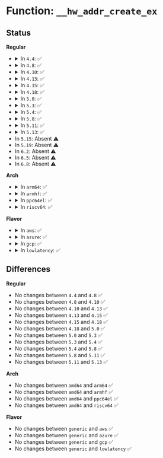 # Function: <code>__hw_addr_create_ex</code>

## Status
<b>Regular</b>
<ul>
<li>
<details>
<summary>In <code>4.4</code>: ✅</summary>

```c
int __hw_addr_create_ex(struct netdev_hw_addr_list *list, const unsigned char *addr, int addr_len, unsigned char addr_type, bool global, bool sync);
```

**Collision:** Unique Static

**Inline:** No

**Transformation:** False

**Instances:**

```
In net/core/dev_addr_lists.c (ffffffff81722600)
Location: net/core/dev_addr_lists.c:23
Inline: False
Direct callers:
  - net/core/dev_addr_lists.c:__hw_addr_add_ex
  - net/core/dev_addr_lists.c:dev_uc_add_excl
  - net/core/dev_addr_lists.c:dev_mc_add_excl
```
**Symbols:**

```
ffffffff81722600-ffffffff817226a9: __hw_addr_create_ex (STB_LOCAL)
```
</details>
</li>
<li>
<details>
<summary>In <code>4.8</code>: ✅</summary>

```c
int __hw_addr_create_ex(struct netdev_hw_addr_list *list, const unsigned char *addr, int addr_len, unsigned char addr_type, bool global, bool sync);
```

**Collision:** Unique Static

**Inline:** No

**Transformation:** False

**Instances:**

```
In net/core/dev_addr_lists.c (ffffffff8178c050)
Location: net/core/dev_addr_lists.c:23
Inline: False
Direct callers:
  - net/core/dev_addr_lists.c:dev_mc_add_excl
  - net/core/dev_addr_lists.c:dev_uc_add_excl
  - net/core/dev_addr_lists.c:__hw_addr_add_ex
```
**Symbols:**

```
ffffffff8178c050-ffffffff8178c0f9: __hw_addr_create_ex (STB_LOCAL)
```
</details>
</li>
<li>
<details>
<summary>In <code>4.10</code>: ✅</summary>

```c
int __hw_addr_create_ex(struct netdev_hw_addr_list *list, const unsigned char *addr, int addr_len, unsigned char addr_type, bool global, bool sync);
```

**Collision:** Unique Static

**Inline:** No

**Transformation:** False

**Instances:**

```
In net/core/dev_addr_lists.c (ffffffff817b9920)
Location: net/core/dev_addr_lists.c:23
Inline: False
Direct callers:
  - net/core/dev_addr_lists.c:dev_mc_add_excl
  - net/core/dev_addr_lists.c:dev_uc_add_excl
  - net/core/dev_addr_lists.c:__hw_addr_add_ex
```
**Symbols:**

```
ffffffff817b9920-ffffffff817b99c9: __hw_addr_create_ex (STB_LOCAL)
```
</details>
</li>
<li>
<details>
<summary>In <code>4.13</code>: ✅</summary>

```c
int __hw_addr_create_ex(struct netdev_hw_addr_list *list, const unsigned char *addr, int addr_len, unsigned char addr_type, bool global, bool sync);
```

**Collision:** Unique Static

**Inline:** No

**Transformation:** False

**Instances:**

```
In net/core/dev_addr_lists.c (ffffffff817d8470)
Location: net/core/dev_addr_lists.c:23
Inline: False
Direct callers:
  - net/core/dev_addr_lists.c:dev_mc_add_excl
  - net/core/dev_addr_lists.c:dev_uc_add_excl
  - net/core/dev_addr_lists.c:__hw_addr_add_ex
```
**Symbols:**

```
ffffffff817d8470-ffffffff817d8517: __hw_addr_create_ex (STB_LOCAL)
```
</details>
</li>
<li>
<details>
<summary>In <code>4.15</code>: ✅</summary>

```c
int __hw_addr_create_ex(struct netdev_hw_addr_list *list, const unsigned char *addr, int addr_len, unsigned char addr_type, bool global, bool sync);
```

**Collision:** Unique Static

**Inline:** No

**Transformation:** False

**Instances:**

```
In net/core/dev_addr_lists.c (ffffffff81852b70)
Location: net/core/dev_addr_lists.c:23
Inline: False
Direct callers:
  - net/core/dev_addr_lists.c:dev_mc_add_excl
  - net/core/dev_addr_lists.c:dev_uc_add_excl
  - net/core/dev_addr_lists.c:__hw_addr_add_ex
```
**Symbols:**

```
ffffffff81852b70-ffffffff81852c17: __hw_addr_create_ex (STB_LOCAL)
```
</details>
</li>
<li>
<details>
<summary>In <code>4.18</code>: ✅</summary>

```c
int __hw_addr_create_ex(struct netdev_hw_addr_list *list, const unsigned char *addr, int addr_len, unsigned char addr_type, bool global, bool sync);
```

**Collision:** Unique Static

**Inline:** No

**Transformation:** False

**Instances:**

```
In net/core/dev_addr_lists.c (ffffffff8189e280)
Location: net/core/dev_addr_lists.c:23
Inline: False
Direct callers:
  - net/core/dev_addr_lists.c:dev_mc_add_excl
  - net/core/dev_addr_lists.c:dev_uc_add_excl
  - net/core/dev_addr_lists.c:__hw_addr_add_ex
```
**Symbols:**

```
ffffffff8189e280-ffffffff8189e327: __hw_addr_create_ex (STB_LOCAL)
```
</details>
</li>
<li>
<details>
<summary>In <code>5.0</code>: ✅</summary>

```c
int __hw_addr_create_ex(struct netdev_hw_addr_list *list, const unsigned char *addr, int addr_len, unsigned char addr_type, bool global, bool sync);
```

**Collision:** Unique Static

**Inline:** No

**Transformation:** False

**Instances:**

```
In net/core/dev_addr_lists.c (ffffffff818c0aa0)
Location: net/core/dev_addr_lists.c:23
Inline: False
Direct callers:
  - net/core/dev_addr_lists.c:dev_mc_add_excl
  - net/core/dev_addr_lists.c:dev_uc_add_excl
  - net/core/dev_addr_lists.c:__hw_addr_add_ex
```
**Symbols:**

```
ffffffff818c0aa0-ffffffff818c0b47: __hw_addr_create_ex (STB_LOCAL)
```
</details>
</li>
<li>
<details>
<summary>In <code>5.3</code>: ✅</summary>

```c
int __hw_addr_create_ex(struct netdev_hw_addr_list *list, const unsigned char *addr, int addr_len, unsigned char addr_type, bool global, bool sync);
```

**Collision:** Unique Static

**Inline:** No

**Transformation:** False

**Instances:**

```
In net/core/dev_addr_lists.c (ffffffff8190d1b0)
Location: net/core/dev_addr_lists.c:19
Inline: False
Direct callers:
  - net/core/dev_addr_lists.c:dev_mc_add_excl
  - net/core/dev_addr_lists.c:dev_uc_add_excl
  - net/core/dev_addr_lists.c:__hw_addr_add_ex
```
**Symbols:**

```
ffffffff8190d1b0-ffffffff8190d255: __hw_addr_create_ex (STB_LOCAL)
```
</details>
</li>
<li>
<details>
<summary>In <code>5.4</code>: ✅</summary>

```c
int __hw_addr_create_ex(struct netdev_hw_addr_list *list, const unsigned char *addr, int addr_len, unsigned char addr_type, bool global, bool sync);
```

**Collision:** Unique Static

**Inline:** No

**Transformation:** False

**Instances:**

```
In net/core/dev_addr_lists.c (ffffffff8193f8b0)
Location: net/core/dev_addr_lists.c:19
Inline: False
Direct callers:
  - net/core/dev_addr_lists.c:dev_mc_add_excl
  - net/core/dev_addr_lists.c:dev_uc_add_excl
  - net/core/dev_addr_lists.c:__hw_addr_add_ex
```
**Symbols:**

```
ffffffff8193f8b0-ffffffff8193f955: __hw_addr_create_ex (STB_LOCAL)
```
</details>
</li>
<li>
<details>
<summary>In <code>5.8</code>: ✅</summary>

```c
int __hw_addr_create_ex(struct netdev_hw_addr_list *list, const unsigned char *addr, int addr_len, unsigned char addr_type, bool global, bool sync);
```

**Collision:** Unique Static

**Inline:** No

**Transformation:** False

**Instances:**

```
In net/core/dev_addr_lists.c (ffffffff81a0f2b0)
Location: net/core/dev_addr_lists.c:19
Inline: False
Direct callers:
  - net/core/dev_addr_lists.c:dev_mc_add_excl
  - net/core/dev_addr_lists.c:dev_uc_add_excl
  - net/core/dev_addr_lists.c:__hw_addr_add_ex
```
**Symbols:**

```
ffffffff81a0f2b0-ffffffff81a0f355: __hw_addr_create_ex (STB_LOCAL)
```
</details>
</li>
<li>
<details>
<summary>In <code>5.11</code>: ✅</summary>

```c
int __hw_addr_create_ex(struct netdev_hw_addr_list *list, const unsigned char *addr, int addr_len, unsigned char addr_type, bool global, bool sync);
```

**Collision:** Unique Static

**Inline:** No

**Transformation:** False

**Instances:**

```
In net/core/dev_addr_lists.c (ffffffff81a0f640)
Location: net/core/dev_addr_lists.c:19
Inline: False
Direct callers:
  - net/core/dev_addr_lists.c:dev_mc_add_excl
  - net/core/dev_addr_lists.c:dev_uc_add_excl
  - net/core/dev_addr_lists.c:__hw_addr_add_ex
```
**Symbols:**

```
ffffffff81a0f640-ffffffff81a0f6e5: __hw_addr_create_ex (STB_LOCAL)
```
</details>
</li>
<li>
<details>
<summary>In <code>5.13</code>: ✅</summary>

```c
int __hw_addr_create_ex(struct netdev_hw_addr_list *list, const unsigned char *addr, int addr_len, unsigned char addr_type, bool global, bool sync);
```

**Collision:** Unique Static

**Inline:** No

**Transformation:** False

**Instances:**

```
In net/core/dev_addr_lists.c (ffffffff819f64b0)
Location: net/core/dev_addr_lists.c:19
Inline: False
Direct callers:
  - net/core/dev_addr_lists.c:dev_mc_add_excl
  - net/core/dev_addr_lists.c:dev_uc_add_excl
  - net/core/dev_addr_lists.c:__hw_addr_add_ex
```
**Symbols:**

```
ffffffff819f64b0-ffffffff819f6555: __hw_addr_create_ex (STB_LOCAL)
```
</details>
</li>
<li>
In <code>5.15</code>: Absent ⚠️
</li>
<li>
In <code>5.19</code>: Absent ⚠️
</li>
<li>
In <code>6.2</code>: Absent ⚠️
</li>
<li>
In <code>6.5</code>: Absent ⚠️
</li>
<li>
In <code>6.8</code>: Absent ⚠️
</li>
</ul>
<b>Arch</b>
<ul>
<li>
<details>
<summary>In <code>arm64</code>: ✅</summary>

```c
int __hw_addr_create_ex(struct netdev_hw_addr_list *list, const unsigned char *addr, int addr_len, unsigned char addr_type, bool global, bool sync);
```

**Collision:** Unique Static

**Inline:** No

**Transformation:** False

**Instances:**

```
In net/core/dev_addr_lists.c (ffff800010bde918)
Location: net/core/dev_addr_lists.c:19
Inline: False
Direct callers:
  - net/core/dev_addr_lists.c:dev_mc_add_excl
  - net/core/dev_addr_lists.c:dev_uc_add_excl
  - net/core/dev_addr_lists.c:__hw_addr_add_ex
```
**Symbols:**

```
ffff800010bde918-ffff800010bde9d0: __hw_addr_create_ex (STB_LOCAL)
```
</details>
</li>
<li>
<details>
<summary>In <code>armhf</code>: ✅</summary>

```c
int __hw_addr_create_ex(struct netdev_hw_addr_list *list, const unsigned char *addr, int addr_len, unsigned char addr_type, bool global, bool sync);
```

**Collision:** Unique Static

**Inline:** No

**Transformation:** False

**Instances:**

```
In net/core/dev_addr_lists.c (c0cf9578)
Location: net/core/dev_addr_lists.c:19
Inline: False
Direct callers:
  - net/core/dev_addr_lists.c:dev_mc_add_excl
  - net/core/dev_addr_lists.c:dev_uc_add_excl
  - net/core/dev_addr_lists.c:__hw_addr_add_ex
```
**Symbols:**

```
c0cf9578-c0cf9620: __hw_addr_create_ex (STB_LOCAL)
```
</details>
</li>
<li>
<details>
<summary>In <code>ppc64el</code>: ✅</summary>

```c
int __hw_addr_create_ex(struct netdev_hw_addr_list *list, const unsigned char *addr, int addr_len, unsigned char addr_type, bool global, bool sync);
```

**Collision:** Unique Static

**Inline:** No

**Transformation:** False

**Instances:**

```
In net/core/dev_addr_lists.c (c000000000cbf1e0)
Location: net/core/dev_addr_lists.c:19
Inline: False
Direct callers:
  - net/core/dev_addr_lists.c:dev_mc_add_excl
  - net/core/dev_addr_lists.c:dev_uc_add_excl
  - net/core/dev_addr_lists.c:__hw_addr_add_ex
```
**Symbols:**

```
c000000000cbf1e0-c000000000cbf2dc: __hw_addr_create_ex (STB_LOCAL)
```
</details>
</li>
<li>
<details>
<summary>In <code>riscv64</code>: ✅</summary>

```c
int __hw_addr_create_ex(struct netdev_hw_addr_list *list, const unsigned char *addr, int addr_len, unsigned char addr_type, bool global, bool sync);
```

**Collision:** Unique Static

**Inline:** No

**Transformation:** False

**Instances:**

```
In net/core/dev_addr_lists.c (ffffffe00076583a)
Location: net/core/dev_addr_lists.c:19
Inline: False
Direct callers:
  - net/core/dev_addr_lists.c:dev_mc_add_excl
  - net/core/dev_addr_lists.c:dev_uc_add_excl
  - net/core/dev_addr_lists.c:__hw_addr_add_ex
```
**Symbols:**

```
ffffffe00076583a-ffffffe0007658e0: __hw_addr_create_ex (STB_LOCAL)
```
</details>
</li>
</ul>
<b>Flavor</b>
<ul>
<li>
<details>
<summary>In <code>aws</code>: ✅</summary>

```c
int __hw_addr_create_ex(struct netdev_hw_addr_list *list, const unsigned char *addr, int addr_len, unsigned char addr_type, bool global, bool sync);
```

**Collision:** Unique Static

**Inline:** No

**Transformation:** False

**Instances:**

```
In net/core/dev_addr_lists.c (ffffffff818df880)
Location: net/core/dev_addr_lists.c:19
Inline: False
Direct callers:
  - net/core/dev_addr_lists.c:dev_mc_add_excl
  - net/core/dev_addr_lists.c:dev_uc_add_excl
  - net/core/dev_addr_lists.c:__hw_addr_add_ex
```
**Symbols:**

```
ffffffff818df880-ffffffff818df925: __hw_addr_create_ex (STB_LOCAL)
```
</details>
</li>
<li>
<details>
<summary>In <code>azure</code>: ✅</summary>

```c
int __hw_addr_create_ex(struct netdev_hw_addr_list *list, const unsigned char *addr, int addr_len, unsigned char addr_type, bool global, bool sync);
```

**Collision:** Unique Static

**Inline:** No

**Transformation:** False

**Instances:**

```
In net/core/dev_addr_lists.c (ffffffff818996c0)
Location: net/core/dev_addr_lists.c:19
Inline: False
Direct callers:
  - net/core/dev_addr_lists.c:dev_mc_add_excl
  - net/core/dev_addr_lists.c:dev_uc_add_excl
  - net/core/dev_addr_lists.c:__hw_addr_add_ex
```
**Symbols:**

```
ffffffff818996c0-ffffffff81899765: __hw_addr_create_ex (STB_LOCAL)
```
</details>
</li>
<li>
<details>
<summary>In <code>gcp</code>: ✅</summary>

```c
int __hw_addr_create_ex(struct netdev_hw_addr_list *list, const unsigned char *addr, int addr_len, unsigned char addr_type, bool global, bool sync);
```

**Collision:** Unique Static

**Inline:** No

**Transformation:** False

**Instances:**

```
In net/core/dev_addr_lists.c (ffffffff819308b0)
Location: net/core/dev_addr_lists.c:19
Inline: False
Direct callers:
  - net/core/dev_addr_lists.c:dev_mc_add_excl
  - net/core/dev_addr_lists.c:dev_uc_add_excl
  - net/core/dev_addr_lists.c:__hw_addr_add_ex
```
**Symbols:**

```
ffffffff819308b0-ffffffff81930955: __hw_addr_create_ex (STB_LOCAL)
```
</details>
</li>
<li>
<details>
<summary>In <code>lowlatency</code>: ✅</summary>

```c
int __hw_addr_create_ex(struct netdev_hw_addr_list *list, const unsigned char *addr, int addr_len, unsigned char addr_type, bool global, bool sync);
```

**Collision:** Unique Static

**Inline:** No

**Transformation:** False

**Instances:**

```
In net/core/dev_addr_lists.c (ffffffff81951f80)
Location: net/core/dev_addr_lists.c:19
Inline: False
Direct callers:
  - net/core/dev_addr_lists.c:dev_mc_add_excl
  - net/core/dev_addr_lists.c:dev_uc_add_excl
  - net/core/dev_addr_lists.c:__hw_addr_add_ex
```
**Symbols:**

```
ffffffff81951f80-ffffffff81952025: __hw_addr_create_ex (STB_LOCAL)
```
</details>
</li>
</ul>

## Differences
<b>Regular</b>
<ul>
<li>
No changes between <code>4.4</code> and <code>4.8</code> ✅
</li>
<li>
No changes between <code>4.8</code> and <code>4.10</code> ✅
</li>
<li>
No changes between <code>4.10</code> and <code>4.13</code> ✅
</li>
<li>
No changes between <code>4.13</code> and <code>4.15</code> ✅
</li>
<li>
No changes between <code>4.15</code> and <code>4.18</code> ✅
</li>
<li>
No changes between <code>4.18</code> and <code>5.0</code> ✅
</li>
<li>
No changes between <code>5.0</code> and <code>5.3</code> ✅
</li>
<li>
No changes between <code>5.3</code> and <code>5.4</code> ✅
</li>
<li>
No changes between <code>5.4</code> and <code>5.8</code> ✅
</li>
<li>
No changes between <code>5.8</code> and <code>5.11</code> ✅
</li>
<li>
No changes between <code>5.11</code> and <code>5.13</code> ✅
</li>
</ul>
<b>Arch</b>
<ul>
<li>
No changes between <code>amd64</code> and <code>arm64</code> ✅
</li>
<li>
No changes between <code>amd64</code> and <code>armhf</code> ✅
</li>
<li>
No changes between <code>amd64</code> and <code>ppc64el</code> ✅
</li>
<li>
No changes between <code>amd64</code> and <code>riscv64</code> ✅
</li>
</ul>
<b>Flavor</b>
<ul>
<li>
No changes between <code>generic</code> and <code>aws</code> ✅
</li>
<li>
No changes between <code>generic</code> and <code>azure</code> ✅
</li>
<li>
No changes between <code>generic</code> and <code>gcp</code> ✅
</li>
<li>
No changes between <code>generic</code> and <code>lowlatency</code> ✅
</li>
</ul>
